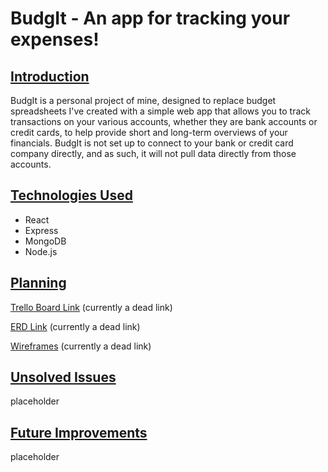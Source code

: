 # BudgIt - An app for tracking your expenses!

## <u>Introduction</u>
BudgIt is a personal project of mine, designed to replace budget spreadsheets I've created with a simple web app that allows you to track transactions on your various accounts, whether they are bank accounts or credit cards, to help provide short and long-term overviews of your financials. BudgIt is not set up to connect to your bank or credit card company directly, and as such, it will not pull data directly from those accounts.

## <u>Technologies Used</u>
<ul>
    <li>React</li>
    <li>Express</li>
    <li>MongoDB</li>
    <li>Node.js</li>
</ul>

## <u>Planning</u>
<a href=''>Trello Board Link</a> (currently a dead link)

<a href=''>ERD Link</a> (currently a dead link)

<a href=''>Wireframes</a> (currently a dead link)

## <u>Unsolved Issues</u>
placeholder

## <u>Future Improvements</u>
placeholder